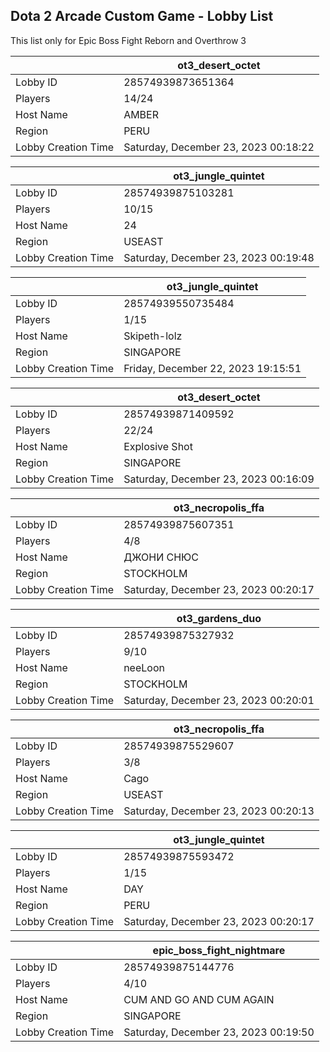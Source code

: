 ## Dota 2 Arcade Custom Game - Lobby List

This list only for Epic Boss Fight Reborn and Overthrow 3

|  | ot3_desert_octet |
| ------ | ------ |
| Lobby ID | 28574939873651364 |
| Players | 14/24 |
| Host Name | AMBER |
| Region | PERU |
| Lobby Creation Time | Saturday, December 23, 2023 00:18:22 |


|  | ot3_jungle_quintet |
| ------ | ------ |
| Lobby ID | 28574939875103281 |
| Players | 10/15 |
| Host Name | 24 |
| Region | USEAST |
| Lobby Creation Time | Saturday, December 23, 2023 00:19:48 |


|  | ot3_jungle_quintet |
| ------ | ------ |
| Lobby ID | 28574939550735484 |
| Players | 1/15 |
| Host Name | Skipeth-lolz |
| Region | SINGAPORE |
| Lobby Creation Time | Friday, December 22, 2023 19:15:51 |


|  | ot3_desert_octet |
| ------ | ------ |
| Lobby ID | 28574939871409592 |
| Players | 22/24 |
| Host Name | Explosive Shot |
| Region | SINGAPORE |
| Lobby Creation Time | Saturday, December 23, 2023 00:16:09 |


|  | ot3_necropolis_ffa |
| ------ | ------ |
| Lobby ID | 28574939875607351 |
| Players | 4/8 |
| Host Name | ДЖОНИ СНЮС |
| Region | STOCKHOLM |
| Lobby Creation Time | Saturday, December 23, 2023 00:20:17 |


|  | ot3_gardens_duo |
| ------ | ------ |
| Lobby ID | 28574939875327932 |
| Players | 9/10 |
| Host Name | neeLoon |
| Region | STOCKHOLM |
| Lobby Creation Time | Saturday, December 23, 2023 00:20:01 |


|  | ot3_necropolis_ffa |
| ------ | ------ |
| Lobby ID | 28574939875529607 |
| Players | 3/8 |
| Host Name | Cago |
| Region | USEAST |
| Lobby Creation Time | Saturday, December 23, 2023 00:20:13 |


|  | ot3_jungle_quintet |
| ------ | ------ |
| Lobby ID | 28574939875593472 |
| Players | 1/15 |
| Host Name | DAY |
| Region | PERU |
| Lobby Creation Time | Saturday, December 23, 2023 00:20:17 |


|  | epic_boss_fight_nightmare |
| ------ | ------ |
| Lobby ID | 28574939875144776 |
| Players | 4/10 |
| Host Name | CUM AND GO AND CUM AGAIN |
| Region | SINGAPORE |
| Lobby Creation Time | Saturday, December 23, 2023 00:19:50 |


